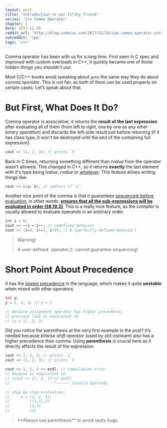 ```yaml
---
layout: post
title: 'Introduction to our filthy friend'
series: 'C++ Comma Operator'
chapter: 1
date: 2017-12-26
reddit_url: 'http://blog.codeisc.com/2017/12/26/cpp-comma-operator-introduction.html'
subreddit: 'cpp'
tags: 'c++'
---
```


Comma operator has been with us for a long time. First seen in C spec and *improved* with custom overloads in C++, it quickly became one of those *hidden things you shouldn’t use*.
<!-- more -->

Most C/C++ books avoid speaking about `goto` the same way they do about *comma operator*. This is not fair, as both of them can be used properly on certain cases. Let’s speak about that.

# But First, What Does It Do?

Comma operator is associative, it returns the **result of the last expression** after evaluating all of them (from left to right, one by one as any other *binary operation*) and discards the left-side result just before returning (if it has class type, it won't be destroyed until the end of the containing full expression).

```cpp
cout << (1, 2, 3); // prints `3`
```

Back in C times, returning something different than *rvalue* from the operator wasn’t allowed. This changed in C++, so it returns **exactly** the last element with it's type being *lvalue*, *rvalue* or [*whatever*][doc-value-category]. This feature allows writing things like:

```cpp
cout << &(a, b); // address of `b`
```

Another nice point of the comma is that it guarantees [sequenced-before evaluation][doc-sequencing], in other words: [**ensures that all the sub-expressions will be evaluated in order (§8.19.2)**][standard-8-19]. This is a really nice feature, as the compiler is usually allowed to evaluate operands in an arbitrary order.

```cpp
int i = 0;
cout << ++i + i++; // undefined behavior
cout << (i=3, i+=2, i+3); // 8 (perfectly defined behavior)
```

<blockquote class="jackass">
    <p class="title" markdown="1">Warning!</p>
    <p class="content" markdown="1">
        A user-defined `operator,()` cannot guarantee sequencing!
    </p>
</blockquote>

# Short Point About Precedence

It has the [lowest precedence][doc-operator-precedence] in the language, which makes it quite **unstable** when mixed with other operators.

```cpp
int y;
y = 1, 2, 3; // y = 1

// because assignment operator has higher precedence,
// previous line is equivalent to
// (y = 1), 2, 3;
```

Did you notice the parenthesis at the very first example in the post? It’s needed because *bitwise shift* operator (used by *std::ostream*) also has a higher precedence than comma. Using **parenthesis** is crucial here as it directly affects the result of the expression:

```cpp
cout << 1, 2, 3; // prints `1`
cout << (1, 2, 3); // prints `3`

cout << 1, 2, 3 << endl; // compilation error
// because is equivalent to
// (cout << 1), 2, (3 << endl)
//                    ^~~~~~~ invalid operands

// step by step evaluation:
//     x = (1, 2, 3);
//         ((1,2),3)
//         (2,3)
//         (3)
```

<blockquote class="note">
    <p class="content" markdown="1">
        **Always use parenthesis** to avoid nasty bugs.
    </p>
</blockquote>

[doc-forward]: http://en.cppreference.com/w/cpp/utility/forward
[doc-value-category]: http://en.cppreference.com/w/cpp/language/value_category
[doc-sequencing]: http://en.cppreference.com/w/cpp/language/eval_order
[standard-8-19]: http://www.open-std.org/jtc1/sc22/wg21/docs/papers/2017/n4659.pdf#section.8.19
[doc-operator-precedence]: http://en.cppreference.com/w/cpp/language/operator_precedence